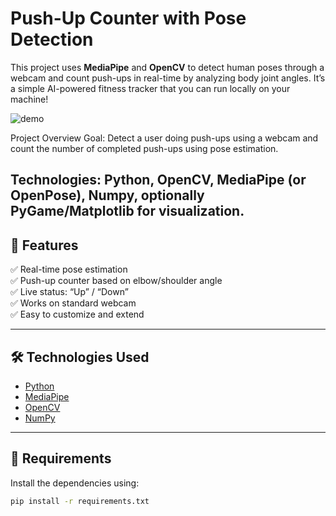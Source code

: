
# Push-Up Counter with Pose Detection

This project uses **MediaPipe** and **OpenCV** to detect human poses through a webcam and count push-ups in real-time by analyzing body joint angles. It’s a simple AI-powered fitness tracker that you can run locally on your machine!

![demo](assets/demo.gif)

Project Overview
Goal: Detect a user doing push-ups using a webcam and count the number of completed push-ups using pose estimation.

Technologies: Python, OpenCV, MediaPipe (or OpenPose), Numpy, optionally PyGame/Matplotlib for visualization.
---

## 🧠 Features

✅ Real-time pose estimation  
✅ Push-up counter based on elbow/shoulder angle  
✅ Live status: “Up” / “Down”  
✅ Works on standard webcam  
✅ Easy to customize and extend  

---

## 🛠️ Technologies Used

- [Python](https://www.python.org/)
- [MediaPipe](https://google.github.io/mediapipe/)
- [OpenCV](https://opencv.org/)
- [NumPy](https://numpy.org/)

---

## 🧰 Requirements

Install the dependencies using:

```bash
pip install -r requirements.txt
